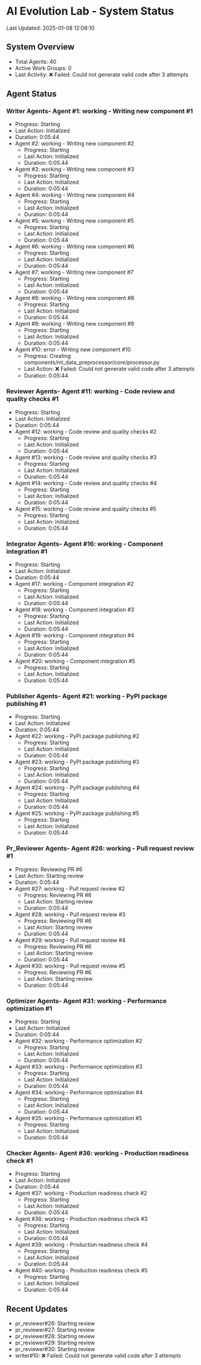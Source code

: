 # AI Evolution Lab - System Status
Last Updated: 2025-01-08 12:08:10

## System Overview
- Total Agents: 40
- Active Work Groups: 0
- Last Activity: ❌ Failed: Could not generate valid code after 3 attempts

## Agent Status

### Writer Agents- Agent #1: working - Writing new component #1
  - Progress: Starting
  - Last Action: Initialized
  - Duration: 0:05:44
- Agent #2: working - Writing new component #2
  - Progress: Starting
  - Last Action: Initialized
  - Duration: 0:05:44
- Agent #3: working - Writing new component #3
  - Progress: Starting
  - Last Action: Initialized
  - Duration: 0:05:44
- Agent #4: working - Writing new component #4
  - Progress: Starting
  - Last Action: Initialized
  - Duration: 0:05:44
- Agent #5: working - Writing new component #5
  - Progress: Starting
  - Last Action: Initialized
  - Duration: 0:05:44
- Agent #6: working - Writing new component #6
  - Progress: Starting
  - Last Action: Initialized
  - Duration: 0:05:44
- Agent #7: working - Writing new component #7
  - Progress: Starting
  - Last Action: Initialized
  - Duration: 0:05:44
- Agent #8: working - Writing new component #8
  - Progress: Starting
  - Last Action: Initialized
  - Duration: 0:05:44
- Agent #9: working - Writing new component #9
  - Progress: Starting
  - Last Action: Initialized
  - Duration: 0:05:44
- Agent #10: error - Writing new component #10
  - Progress: Creating components/ml_data_preprocessor/core/processor.py
  - Last Action: ❌ Failed: Could not generate valid code after 3 attempts
  - Duration: 0:05:44

### Reviewer Agents- Agent #11: working - Code review and quality checks #1
  - Progress: Starting
  - Last Action: Initialized
  - Duration: 0:05:44
- Agent #12: working - Code review and quality checks #2
  - Progress: Starting
  - Last Action: Initialized
  - Duration: 0:05:44
- Agent #13: working - Code review and quality checks #3
  - Progress: Starting
  - Last Action: Initialized
  - Duration: 0:05:44
- Agent #14: working - Code review and quality checks #4
  - Progress: Starting
  - Last Action: Initialized
  - Duration: 0:05:44
- Agent #15: working - Code review and quality checks #5
  - Progress: Starting
  - Last Action: Initialized
  - Duration: 0:05:44

### Integrator Agents- Agent #16: working - Component integration #1
  - Progress: Starting
  - Last Action: Initialized
  - Duration: 0:05:44
- Agent #17: working - Component integration #2
  - Progress: Starting
  - Last Action: Initialized
  - Duration: 0:05:44
- Agent #18: working - Component integration #3
  - Progress: Starting
  - Last Action: Initialized
  - Duration: 0:05:44
- Agent #19: working - Component integration #4
  - Progress: Starting
  - Last Action: Initialized
  - Duration: 0:05:44
- Agent #20: working - Component integration #5
  - Progress: Starting
  - Last Action: Initialized
  - Duration: 0:05:44

### Publisher Agents- Agent #21: working - PyPI package publishing #1
  - Progress: Starting
  - Last Action: Initialized
  - Duration: 0:05:44
- Agent #22: working - PyPI package publishing #2
  - Progress: Starting
  - Last Action: Initialized
  - Duration: 0:05:44
- Agent #23: working - PyPI package publishing #3
  - Progress: Starting
  - Last Action: Initialized
  - Duration: 0:05:44
- Agent #24: working - PyPI package publishing #4
  - Progress: Starting
  - Last Action: Initialized
  - Duration: 0:05:44
- Agent #25: working - PyPI package publishing #5
  - Progress: Starting
  - Last Action: Initialized
  - Duration: 0:05:44

### Pr_Reviewer Agents- Agent #26: working - Pull request review #1
  - Progress: Reviewing PR #6
  - Last Action: Starting review
  - Duration: 0:05:44
- Agent #27: working - Pull request review #2
  - Progress: Reviewing PR #6
  - Last Action: Starting review
  - Duration: 0:05:44
- Agent #28: working - Pull request review #3
  - Progress: Reviewing PR #6
  - Last Action: Starting review
  - Duration: 0:05:44
- Agent #29: working - Pull request review #4
  - Progress: Reviewing PR #6
  - Last Action: Starting review
  - Duration: 0:05:44
- Agent #30: working - Pull request review #5
  - Progress: Reviewing PR #6
  - Last Action: Starting review
  - Duration: 0:05:44

### Optimizer Agents- Agent #31: working - Performance optimization #1
  - Progress: Starting
  - Last Action: Initialized
  - Duration: 0:05:44
- Agent #32: working - Performance optimization #2
  - Progress: Starting
  - Last Action: Initialized
  - Duration: 0:05:44
- Agent #33: working - Performance optimization #3
  - Progress: Starting
  - Last Action: Initialized
  - Duration: 0:05:44
- Agent #34: working - Performance optimization #4
  - Progress: Starting
  - Last Action: Initialized
  - Duration: 0:05:44
- Agent #35: working - Performance optimization #5
  - Progress: Starting
  - Last Action: Initialized
  - Duration: 0:05:44

### Checker Agents- Agent #36: working - Production readiness check #1
  - Progress: Starting
  - Last Action: Initialized
  - Duration: 0:05:44
- Agent #37: working - Production readiness check #2
  - Progress: Starting
  - Last Action: Initialized
  - Duration: 0:05:44
- Agent #38: working - Production readiness check #3
  - Progress: Starting
  - Last Action: Initialized
  - Duration: 0:05:44
- Agent #39: working - Production readiness check #4
  - Progress: Starting
  - Last Action: Initialized
  - Duration: 0:05:44
- Agent #40: working - Production readiness check #5
  - Progress: Starting
  - Last Action: Initialized
  - Duration: 0:05:44


## Recent Updates
- pr_reviewer#26: Starting review
- pr_reviewer#27: Starting review
- pr_reviewer#28: Starting review
- pr_reviewer#29: Starting review
- pr_reviewer#30: Starting review
- writer#10: ❌ Failed: Could not generate valid code after 3 attempts
